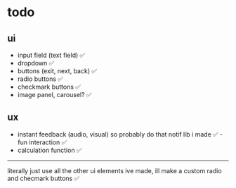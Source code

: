 # todo

## ui
- input field (text field) ✅
- dropdown ✅
- buttons (exit, next, back) ✅
- radio buttons ✅
- checkmark buttons ✅
- image panel, carousel? ✅

## ux
- instant feedback (audio, visual) so probably do that notif lib i made ✅
-fun interaction ✅
- calculation function ✅

---

literally just use all the other ui elements ive made, ill make a custom radio and checmark buttons ✅